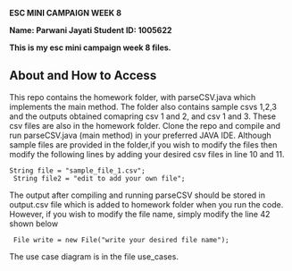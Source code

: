 <strong>ESC MINI CAMPAIGN WEEK 8

Name: Parwani Jayati 
Student ID: 1005622 

This is my esc mini campaign week 8 files. </strong>
 
  <h2>About and How to Access </h2>
 
  <p>This repo contains the homework folder, with parseCSV.java which implements the main method. The folder also contains sample csvs 1,2,3 and the outputs obtained comapring csv 1 and 2, and csv 1 and 3. These csv files are also in the homework folder. 
    Clone the repo and compile and run parseCSV.java (main method) in your preferred JAVA IDE. Although sample files are provided in the folder,if you wish to modify the files then modify the following lines by adding your desired csv files in line 10 and 11.</p>
  <p>
  <code>String file = "sample_file_1.csv";</code> <br />
 <code> String file2 = "edit to add your own file";</code>
 </p>
 <p> The output after compiling and running parseCSV should be stored in output.csv file which is added to homework folder when you run the code. However, if you wish to modify the file name, simply modify the line 42 shown below </p>
 <p>
 <code> File write = new File("write your desired file name"); </code> <br />
 </p>
 The use case diagram is in the file use_cases. 
 
 
